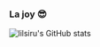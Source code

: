 ### La joy 😎

![lilsiru's GitHub stats](https://github-readme-stats.vercel.app/api?username=anuraghazra&show_icons=true&theme=jolly)
